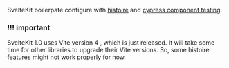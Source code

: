 SvelteKit boilerpate configure with [histoire](https://histoire.dev/) and [cypress component testing](https://docs.cypress.io/guides/component-testing/svelte/overview#Framework-Support).

### !!! important

SvelteKit 1.0 uses Vite version 4 , which is just released. It will take some time for other libraries to upgrade their Vite versions. So, some histoire features might not work properly for now.
